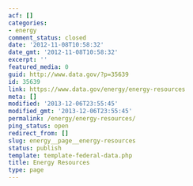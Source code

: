 ```yaml
---
acf: []
categories:
- energy
comment_status: closed
date: '2012-11-08T10:58:32'
date_gmt: '2012-11-08T10:58:32'
excerpt: ''
featured_media: 0
guid: http://www.data.gov/?p=35639
id: 35639
link: https://www.data.gov/energy/energy-resources
meta: []
modified: '2013-12-06T23:55:45'
modified_gmt: '2013-12-06T23:55:45'
permalink: /energy/energy-resources/
ping_status: open
redirect_from: []
slug: energy__page__energy-resources
status: publish
template: template-federal-data.php
title: Energy Resources
type: page
---
```


